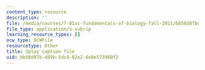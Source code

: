 ```yaml
---
content_type: resource
description: ''
file: /media/courses/7-01sc-fundamentals-of-biology-fall-2011/bb58d07bd89b5dc882e26e0e573960f2_ojrj-UVh9N4.vtt
file_type: application/x-subrip
learning_resource_types: []
ocw_type: OCWFile
resourcetype: Other
title: 3play caption file
uid: bb58d07b-d89b-5dc8-82e2-6e0e573960f2
---
```

